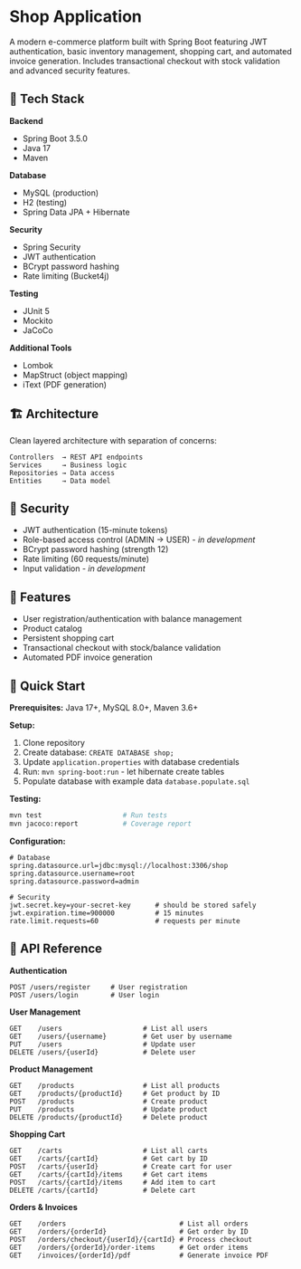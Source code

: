 # Shop Application

A modern e-commerce platform built with Spring Boot featuring JWT authentication, basic inventory management, shopping cart, and automated invoice generation. Includes transactional checkout with stock validation and advanced security features.

## 🚀 Tech Stack

**Backend**
- Spring Boot 3.5.0
- Java 17
- Maven

**Database**
- MySQL (production)
- H2 (testing)
- Spring Data JPA + Hibernate

**Security**
- Spring Security
- JWT authentication
- BCrypt password hashing
- Rate limiting (Bucket4j)

**Testing**
- JUnit 5
- Mockito
- JaCoCo

**Additional Tools**
- Lombok
- MapStruct (object mapping)
- iText (PDF generation)

## 🏗️ Architecture

Clean layered architecture with separation of concerns:
```
Controllers  → REST API endpoints
Services     → Business logic  
Repositories → Data access
Entities     → Data model
```

## 🔐 Security

- JWT authentication (15-minute tokens)
- Role-based access control (ADMIN → USER) - *in development*
- BCrypt password hashing (strength 12)
- Rate limiting (60 requests/minute)
- Input validation - *in development*

## 🛒 Features

- User registration/authentication with balance management
- Product catalog
- Persistent shopping cart
- Transactional checkout with stock/balance validation
- Automated PDF invoice generation

## 🚀 Quick Start

**Prerequisites:** Java 17+, MySQL 8.0+, Maven 3.6+

**Setup:**
1. Clone repository
2. Create database: `CREATE DATABASE shop;`
3. Update `application.properties` with database credentials
4. Run: `mvn spring-boot:run` - let hibernate create tables
5. Populate database with example data `database.populate.sql`

**Testing:**
```bash
mvn test                    # Run tests
mvn jacoco:report           # Coverage report
```

**Configuration:**
```properties
# Database
spring.datasource.url=jdbc:mysql://localhost:3306/shop
spring.datasource.username=root
spring.datasource.password=admin

# Security
jwt.secret.key=your-secret-key      # should be stored safely
jwt.expiration.time=900000          # 15 minutes
rate.limit.requests=60              # requests per minute
```

## 📝 API Reference

**Authentication**
```
POST /users/register     # User registration
POST /users/login        # User login
```

**User Management**
```
GET    /users                    # List all users
GET    /users/{username}         # Get user by username
PUT    /users                    # Update user
DELETE /users/{userId}           # Delete user
```

**Product Management**
```
GET    /products                 # List all products
GET    /products/{productId}     # Get product by ID
POST   /products                 # Create product
PUT    /products                 # Update product
DELETE /products/{productId}     # Delete product
```

**Shopping Cart**
```
GET    /carts                    # List all carts
GET    /carts/{cartId}           # Get cart by ID
POST   /carts/{userId}           # Create cart for user
GET    /carts/{cartId}/items     # Get cart items
POST   /carts/{cartId}/items     # Add item to cart
DELETE /carts/{cartId}           # Delete cart
```

**Orders & Invoices**
```
GET    /orders                            # List all orders
GET    /orders/{orderId}                  # Get order by ID
POST   /orders/checkout/{userId}/{cartId} # Process checkout
GET    /orders/{orderId}/order-items      # Get order items
GET    /invoices/{orderId}/pdf            # Generate invoice PDF
```